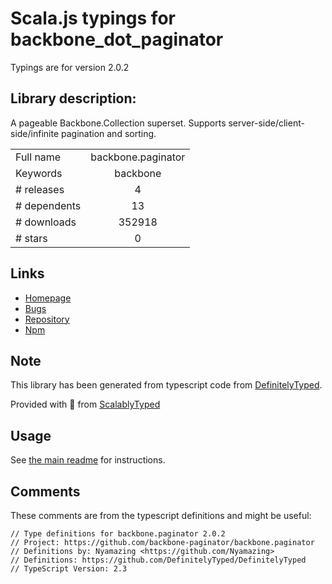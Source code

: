 
# Scala.js typings for backbone_dot_paginator

Typings are for version 2.0.2

## Library description:
A pageable Backbone.Collection superset. Supports server-side/client-side/infinite pagination and sorting.

|                    |                 |
| ------------------ | :-------------: |
| Full name          | backbone.paginator |
| Keywords           | backbone |
| # releases         | 4 |
| # dependents       | 13 |
| # downloads        | 352918 |
| # stars            | 0 |

## Links
- [Homepage](https://github.com/backbone-paginator/backbone.paginator#readme)
- [Bugs](https://github.com/backbone-paginator/backbone.paginator/issues)
- [Repository](https://github.com/backbone-paginator/backbone.paginator)
- [Npm](https://www.npmjs.com/package/backbone.paginator)
    


## Note
This library has been generated from typescript code from [DefinitelyTyped](https://definitelytyped.org).

Provided with :purple_heart: from [ScalablyTyped](https://github.com/oyvindberg/ScalablyTyped)

## Usage
See [the main readme](../../readme.md) for instructions.

## Comments

These comments are from the typescript definitions and might be useful:
```
// Type definitions for backbone.paginator 2.0.2
// Project: https://github.com/backbone-paginator/backbone.paginator
// Definitions by: Nyamazing <https://github.com/Nyamazing>
// Definitions: https://github.com/DefinitelyTyped/DefinitelyTyped
// TypeScript Version: 2.3

```

